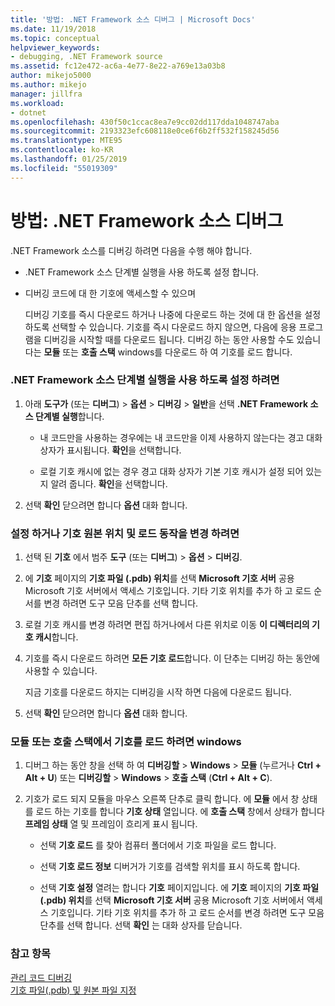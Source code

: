 ```yaml
---
title: '방법: .NET Framework 소스 디버그 | Microsoft Docs'
ms.date: 11/19/2018
ms.topic: conceptual
helpviewer_keywords:
- debugging, .NET Framework source
ms.assetid: fc12e472-ac6a-4e77-8e22-a769e13a03b8
author: mikejo5000
ms.author: mikejo
manager: jillfra
ms.workload:
- dotnet
ms.openlocfilehash: 430f50c1ccac8ea7e9cc02dd117dda1048747aba
ms.sourcegitcommit: 2193323efc608118e0ce6f6b2ff532f158245d56
ms.translationtype: MTE95
ms.contentlocale: ko-KR
ms.lasthandoff: 01/25/2019
ms.locfileid: "55019309"
---
```

# <a name="how-to-debug-net-framework-source"></a>방법: .NET Framework 소스 디버그

.NET Framework 소스를 디버깅 하려면 다음을 수행 해야 합니다.

- .NET Framework 소스 단계별 실행을 사용 하도록 설정 합니다.  
  
- 디버깅 코드에 대 한 기호에 액세스할 수 있으며 
  
  디버깅 기호를 즉시 다운로드 하거나 나중에 다운로드 하는 것에 대 한 옵션을 설정 하도록 선택할 수 있습니다. 기호를 즉시 다운로드 하지 않으면, 다음에 응용 프로그램을 디버깅을 시작할 때를 다운로드 됩니다. 디버깅 하는 동안 사용할 수도 있습니다는 **모듈** 또는 **호출 스택** windows를 다운로드 하 여 기호를 로드 합니다.  
  
### <a name="to-enable-stepping-into-net-framework-source"></a>.NET Framework 소스 단계별 실행을 사용 하도록 설정 하려면 
  
1. 아래 **도구가** (또는 **디버그**) > **옵션** > **디버깅** > **일반**을 선택 **.NET Framework 소스 단계별 실행**합니다.  
   
   - 내 코드만을 사용하는 경우에는 내 코드만을 이제 사용하지 않는다는 경고 대화 상자가 표시됩니다. **확인**을 선택합니다.  
   
   - 로컬 기호 캐시에 없는 경우 경고 대화 상자가 기본 기호 캐시가 설정 되어 있는지 알려 줍니다. **확인**을 선택합니다.  
   
1. 선택 **확인** 닫으려면 합니다 **옵션** 대화 합니다.
  
### <a name="to-set-or-change-symbol-source-locations-and-loading-behavior"></a>설정 하거나 기호 원본 위치 및 로드 동작을 변경 하려면

1. 선택 된 **기호** 에서 범주 **도구** (또는 **디버그**) > **옵션** > **디버깅**.  
  
1. 에 **기호** 페이지의 **기호 파일 (.pdb) 위치**를 선택 **Microsoft 기호 서버** 공용 Microsoft 기호 서버에서 액세스 기호입니다. 기타 기호 위치를 추가 하 고 로드 순서를 변경 하려면 도구 모음 단추를 선택 합니다. 
   
1. 로컬 기호 캐시를 변경 하려면 편집 하거나에서 다른 위치로 이동 **이 디렉터리의 기호 캐시**합니다.  
   
1. 기호를 즉시 다운로드 하려면 **모든 기호 로드**합니다. 이 단추는 디버깅 하는 동안에 사용할 수 있습니다.  
   
   지금 기호를 다운로드 하지는 디버깅을 시작 하면 다음에 다운로드 됩니다.  
   
1. 선택 **확인** 닫으려면 합니다 **옵션** 대화 합니다.  
  
### <a name="to-load-symbols-from-the-modules-or-call-stack-windows"></a>모듈 또는 호출 스택에서 기호를 로드 하려면 windows  
  
1. 디버그 하는 동안 창을 선택 하 여 **디버깅할** > **Windows** > **모듈** (누르거나 **Ctrl + Alt + U**) 또는 **디버깅할** > **Windows** > **호출 스택** (**Ctrl + Alt + C**). 
   
1. 기호가 로드 되지 모듈을 마우스 오른쪽 단추로 클릭 합니다. 에 **모듈** 에서 창 상태를 로드 하는 기호를 합니다 **기호 상태** 열입니다. 에 **호출 스택** 창에서 상태가 합니다 **프레임 상태** 열 및 프레임이 흐리게 표시 됩니다. 
   
   - 선택 **기호 로드** 를 찾아 컴퓨터 폴더에서 기호 파일을 로드 합니다. 
   
   - 선택 **기호 로드 정보** 디버거가 기호를 검색할 위치를 표시 하도록 합니다.  
   
   - 선택 **기호 설정** 열려는 합니다 **기호** 페이지입니다. 에 **기호** 페이지의 **기호 파일 (.pdb) 위치**를 선택 **Microsoft 기호 서버** 공용 Microsoft 기호 서버에서 액세스 기호입니다. 기타 기호 위치를 추가 하 고 로드 순서를 변경 하려면 도구 모음 단추를 선택 합니다. 선택 **확인** 는 대화 상자를 닫습니다. 
  
### <a name="see-also"></a>참고 항목  
 [관리 코드 디버깅](../debugger/debugging-managed-code.md)   
 [기호 파일(.pdb) 및 원본 파일 지정](../debugger/specify-symbol-dot-pdb-and-source-files-in-the-visual-studio-debugger.md)